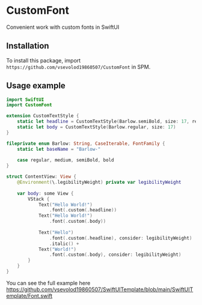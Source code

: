 # CustomFont

Convenient work with custom fonts in SwiftUI

## Installation

To install this package, import `https://github.com/vsevolod19860507/CustomFont` in SPM.

## Usage example

```swift
import SwiftUI
import CustomFont

extension CustomTextStyle {
    static let headline = CustomTextStyle(Barlow.semiBold, size: 17, relativeTo: .headline)
    static let body = CustomTextStyle(Barlow.regular, size: 17)
}

fileprivate enum Barlow: String, CaseIterable, FontFamily {
    static let baseName = "Barlow-"
    
    case regular, medium, semiBold, bold
}

struct ContentView: View {
    @Environment(\.legibilityWeight) private var legibilityWeight
    
    var body: some View {
        VStack {
            Text("Hello World!")
                .font(.custom(.headline))
            Text("Hello World!")
                .font(.custom(.body))
            
            Text("Hello")
                .font(.custom(.headline), consider: legibilityWeight)
                .italic() +
            Text("World!")
                .font(.custom(.body), consider: legibilityWeight)
        }
    }
}
```
You can see the full example here https://github.com/vsevolod19860507/SwiftUITemplate/blob/main/SwiftUITemplate/Font.swift
